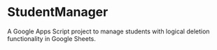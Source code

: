 # StudentManager
A Google Apps Script project to manage students with logical deletion functionality in Google Sheets.

